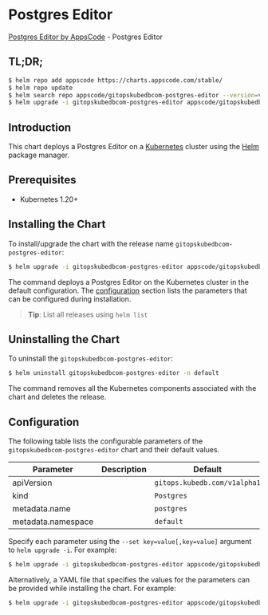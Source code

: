 # Postgres Editor

[Postgres Editor by AppsCode](https://appscode.com) - Postgres Editor

## TL;DR;

```bash
$ helm repo add appscode https://charts.appscode.com/stable/
$ helm repo update
$ helm search repo appscode/gitopskubedbcom-postgres-editor --version=v0.19.0
$ helm upgrade -i gitopskubedbcom-postgres-editor appscode/gitopskubedbcom-postgres-editor -n default --create-namespace --version=v0.19.0
```

## Introduction

This chart deploys a Postgres Editor on a [Kubernetes](http://kubernetes.io) cluster using the [Helm](https://helm.sh) package manager.

## Prerequisites

- Kubernetes 1.20+

## Installing the Chart

To install/upgrade the chart with the release name `gitopskubedbcom-postgres-editor`:

```bash
$ helm upgrade -i gitopskubedbcom-postgres-editor appscode/gitopskubedbcom-postgres-editor -n default --create-namespace --version=v0.19.0
```

The command deploys a Postgres Editor on the Kubernetes cluster in the default configuration. The [configuration](#configuration) section lists the parameters that can be configured during installation.

> **Tip**: List all releases using `helm list`

## Uninstalling the Chart

To uninstall the `gitopskubedbcom-postgres-editor`:

```bash
$ helm uninstall gitopskubedbcom-postgres-editor -n default
```

The command removes all the Kubernetes components associated with the chart and deletes the release.

## Configuration

The following table lists the configurable parameters of the `gitopskubedbcom-postgres-editor` chart and their default values.

|     Parameter      | Description |                 Default                 |
|--------------------|-------------|-----------------------------------------|
| apiVersion         |             | <code>gitops.kubedb.com/v1alpha1</code> |
| kind               |             | <code>Postgres</code>                   |
| metadata.name      |             | <code>postgres</code>                   |
| metadata.namespace |             | <code>default</code>                    |


Specify each parameter using the `--set key=value[,key=value]` argument to `helm upgrade -i`. For example:

```bash
$ helm upgrade -i gitopskubedbcom-postgres-editor appscode/gitopskubedbcom-postgres-editor -n default --create-namespace --version=v0.19.0 --set apiVersion=gitops.kubedb.com/v1alpha1
```

Alternatively, a YAML file that specifies the values for the parameters can be provided while
installing the chart. For example:

```bash
$ helm upgrade -i gitopskubedbcom-postgres-editor appscode/gitopskubedbcom-postgres-editor -n default --create-namespace --version=v0.19.0 --values values.yaml
```
